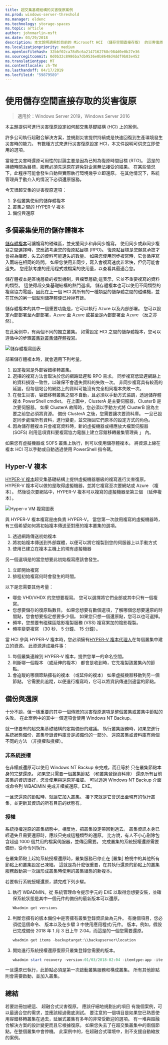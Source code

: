 ```yaml
---
title: 超交集基礎結構的災害復原案例
ms.prod: windows-server-threshold
ms.manager: eldenc
ms.technology: storage-spaces
ms.topic: article
author: johnmarlin-msft
ms.date: 03/29/2018
description: 本文說明適用於目前的 Microsoft HCI （儲存空間直接存取） 的災害復原案例
ms.localizationpriority: medium
ms.openlocfilehash: 32bbf02ca78d5c6a2147162768c984d0e0b27e36
ms.sourcegitcommit: 0d0b32c8986ba7db9536e0b8648d4ddf9b03e452
ms.translationtype: MT
ms.contentlocale: zh-TW
ms.lasthandoff: 04/17/2019
ms.locfileid: "59879589"
---
```

# <a name="disaster-recovery-with-storage-spaces-direct"></a>使用儲存空間直接存取的災害復原

> 適用於：Windows Server 2019，Windows Server 2016

本主題提供可進行災害復原設定如何超交集基礎結構 (HCI) 上的案例。

許多公司執行超融合解決方案，並規劃災害提供持續或是快速回復到生產環境發生災害時的能力。 有數種方式來進行災害復原設定 HCI，本文件說明可供您立即使用的選項。

當發生災害時還原可用性的討論主要是因為已知為復原時間目標 (RTO)。 這是的持續時間為目標，服務必須先還原在避免對企業無法接受的結果。 在某些情況下，此程序可能會發生自動與實際執行環境幾乎立即還原。 在其他情況下，系統管理員手動介入的情況下必須還原服務。

今天很超交集的災害復原選項：

1. 多個叢集使用的儲存體複本
2. 叢集之間的 HYPER-V 複本
3. 備份與還原

## <a name="multiple-clusters-utilizing-storage-replica"></a>多個叢集使用的儲存體複本

[儲存體複本](../storage-replica/storage-replica-overview.md)可讓複寫的磁碟區，並支援同步和非同步複寫。 使用同步或非同步複寫之間選擇時，您應該考慮您的復原點目標 (RPO)。 復原點目標是您願意承擔才會視為癱瘓，失去的資料可能遺失的數量。 如果您使用同步複寫時，它會循序寫入兩端在相同的時間。 如果您使用非同步，寫入會複寫速度非常快，但仍可能會遺失。 您應該考慮的應用程式或檔案的使用量，以查看其最適合您。

儲存體複本是區塊層級的複製機制，與檔案層級;這表示，它並不重要複寫的資料的類型。 這使得超交集基礎結構的熱門選項。 儲存體複本也可以使用不同類型的複寫協力電腦，因此在上一個 HCI 將所有的一種類型的儲存體之間的磁碟機，並在其他的另一個型別儲存體便已綽綽有餘。 

儲存體複本的其中一個重要功能是，它可以執行 Azure 以及內部部署。 您可以設定內部部署至內部部署，Azure 至 Azure 或甚至是內部部署至 Azure （反之亦然）。

在此案例中，有兩個不同的獨立叢集。 如需設定 HCI 之間的儲存體複本，您可以遵循中的步驟[叢集對叢集儲存體複寫](../storage-replica/cluster-to-cluster-storage-replication.md)。

![儲存體複寫圖表](media\storage-spaces-direct-disaster-recovery\Disaster-Recovery-Figure1.png)

部署儲存體複本時，就會適用下列考量。 

1.  設定複寫是外部容錯移轉叢集。 
2.  選擇的複寫方法會取決於您的網路延遲和 RPO 需求。 同步複寫低延遲網路上的資料損毀一致性，以確保不會遺失資料的失敗一次。 非同步複寫具有較高的延遲，但每個站台的網路上的資料可能沒有完全相同複本失敗一次。 
3.  在發生災害，容錯移轉叢集之間不自動，且必須以手動方式協調，透過儲存體複本 PowerShell cmdlet。 在上圖中，ClusterA 是主要伺服器，ClusterB 是次要伺服器。 如果 ClusterA 故障時，您必須以手動方式將 ClusterB 設為主要之前您必須將資源。 備份 ClusterA 之後，您需要讓次要資料庫。 一旦已設定同步處理所有資料，進行變更，並交換回它們原本的設定方式的角色。
4.  因為儲存體複本只會複寫資料時，新的虛擬機器或相應放大檔案伺服器 (SOFS) 利用這項資料要複寫協力電腦上建立容錯移轉叢集管理員 」 內。

如果您有虛擬機器或 SOFS 叢集上執行，則可以使用儲存體複本。 將資源上線在複本 HCI 可以手動或自動透過使用 PowerShell 指令碼。

## <a name="hyper-v-replica"></a>Hyper-V 複本

[HYPER-V 複本](https://docs.microsoft.com/windows-server/virtualization/hyper-v/manage/set-up-hyper-v-replica)超交集基礎結構上提供虛擬機器層級的複寫進行災害復原。 HYPER-V 複本可以做的是取得虛擬機器，並將它複寫至次要網站或 Azure （複本）。 然後從次要網站中，HYPER-V 複本可以複寫的虛擬機器至第三個 （延伸複本）。

![Hyper-v VM 複寫圖表](media\storage-spaces-direct-disaster-recovery\Disaster-Recovery-Figure2.png)

與 HYPER-V 複本複寫是由負責 HYPER-V。 當您第一次啟用複寫的虛擬機器時，有三個希望如何將初始複本傳送至對應的複本叢集的選項。

1.  透過網路傳送初始複本
2.  將初始複本傳送到外部媒體，以便可以將它複製到您的伺服器上以手動方式
3.  使用已建立在複本主機上的現有虛擬機器

另一個選項是的當您想要此初始複寫應該會發生。

1.  立即開始複寫
2.  排程初始複寫何時會發生的時間。 

以下是您需要其他考量：

- 哪些 VHD/VHDX 的您想要複寫。 您可以選擇將它們全部或其中只有一個複寫。
- 您想要儲存的復原點數目。 如果您想要有數個選項，了解哪個您想要還原的時間點，您會想要指定想要多少個。 如果您只想一個還原點，您可以也可選擇。
- 頻率，您想要有磁碟區陰影複製服務 (VSS) 複寫累加的陰影複製。
- 頻率變更複寫 （30 秒、 5 分鐘、 15 分鐘）。

當 HCI 參與 HYPER-V 複本時，您必須擁有[HYPER-V 複本代理人](https://blogs.technet.microsoft.com/virtualization/2012/03/27/why-is-the-hyper-v-replica-broker-required/)在每個叢集中建立的資源。 此資源達成幾件事：

1.  每個叢集連線到 HYPER-V 複本，提供您單一的命名空間。
2.  判斷哪一個複本 （或延伸的複本） 都會是收到時，它先複製該叢集內的節點。
3.  會追蹤的哪個節點擁有的複本 （或延伸的複本） 如果虛擬機器移動到另一個節點。 它需要此追蹤，以便進行複寫時，它可以將資訊傳送到適當的節點。

## <a name="backup-and-restore"></a>備份與還原

十分不談，但一樣重要的其中一個傳統的災害復原選項是整個叢集或叢集中節點的失敗。 在此案例中的其中一個選項會使用 Windows NT Backup。 

就一律要有的超交集基礎結構的定期備份的建議。 執行叢集服務時，如果您進行系統狀態備份，叢集登錄資料庫會是該備份的一部分。 還原叢集或資料庫有兩個不同的方法 （非授權和授權）。

### <a name="non-authoritative"></a>非系統授權

在非權威還原可以使用 Windows NT Backup 來完成，而且等於 只在叢集節點本身的完整還原。 如果您只需要一個叢集節點 （和叢集登錄資料庫） 還原所有目前叢集的資訊很好，您會使用與還原非權威。 可以透過 Windows NT Backup 介面或命令列 WBADMIN 完成非權威還原。EXE。

一旦您還原的節點時，就讓它加入叢集。 接下來就是它會送出至現有的執行叢集，並更新其資訊的所有目前的狀態有。

### <a name="authoritative"></a>授權

系統授權還原的叢集組態中，相反地，把叢集設定帶回到過去。 叢集資訊本身已經遺失且需要還原時，應該只完成這種類型的還原。 比方說，有人不小心刪除包含超過 1000 個共用的檔案伺服器，並傳回需要。 完成叢集的系統授權還原需要備份，從命令列執行。

在叢集節點上起始系統授權還原時，叢集服務已停止在 [叢集] 檢視中的其他所有節點上和叢集設定已凍結。 這就是為什麼很重要，在其執行還原的節點上的叢集服務啟動第一次讓形成叢集時使用的叢集組態的新複本。

若要執行系統授權還原，請完成下列步驟。

1.  執行 WBADMIN。從 系統管理命令提示字元的 EXE 以取得您想要安裝，並確保系統狀態是其中一個元件的備份的最新版本可以還原。

    ```powershell
    Wbadmin get versions
    ```

2.  判斷您擁有的版本備份中是否擁有叢集登錄資訊做為元件。 有幾個項目，您必須從這個命令、 版本以及在步驟 3 中使用應用程式/元件。 版本，例如，假設已完成備份 2018 年 1 月 3 日上午 2:04，而這是的一個您需要還原。

    ```powershell
    wbadmin get items -backuptarget:\\backupserver\location
    ```

3.  開始進行系統授權還原復原只叢集登錄您需要的版本。 

    ```powershell
    wbadmin start recovery -version:01/03/2018-02:04 -itemtype:app -items:cluster
    ```

一旦還原已執行，此節點必須是第一次啟動叢集服務和構成叢集。 所有其他節點則會需要啟動，並加入叢集。

## <a name="summary"></a>總結 

若要註冊加總這、 超融合式災害復原。 應該仔細地規劃出的項目 有幾個案例，可以最適合您的需求，並應該經過徹底測試。 要注意的一個項目是如果您已熟悉使用容錯移轉叢集在過去，延展式叢集有多年的非常受歡迎的選項。 有一堆與超融合解決方案的設計變更而且它根據復原。 如果您失去了在超交集叢集中的兩個節點，在整個叢集中會停機。 此案例中的，在超融合式環境中，則不支援自動縮放的案例。


